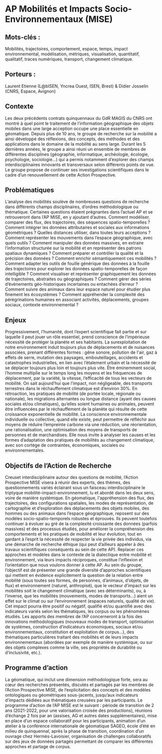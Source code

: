 # AP Mobilités et Impacts Socio-Environnementaux (MISE)

## Mots-clés :
Mobilités, trajectoires, comportement, espace, temps, impact environnemental, modélisation, métriques, visualisation, quantitatif, qualitatif, traces numériques, transport, changement climatique.

## Porteurs :
Laurent Etienne (L@bISEN, Yncrea Ouest, ISEN, Brest) & Didier Josselin (CNRS, Espace, Avignon)

## Contexte
Les deux précédents contrats quinquennaux du GdR MAGIS du CNRS ont montré à quel point le traitement de l’information géographique des objets mobiles dans une large acception occupe une place essentielle en géomatique. Depuis plus de 10 ans, le groupe de recherche sur la mobilité a ainsi développé des réflexions, des concepts, des méthodes et des applications dans le domaine de la mobilité au sens large. Durant les 5 dernières années, le groupe a ainsi réuni un ensemble de membres de différentes disciplines (géographie, informatique, archéologie, écologie, psychologie, sociologie...) qui a permis notamment d’explorer des champs interdisciplinaires innovants et transversaux selon différents points de vue. Le groupe propose de continuer ses investigations scientifiques dans le cadre d’un renouvellement de cette Action Prospective.

## Problématiques
L’analyse des mobilités soulève de nombreuses questions de recherche dans différents champs disciplinaires, d’ordres méthodologique ou thématique. Certaines questions étaient prégnantes dans l’actuel AP et se retrouveront dans l’AP MISE, en y ajoutant d’autres. Comment modéliser, comparer des flux, des trajectoires, des séquences spatio-temporelles ? Comment intégrer les données attributaires et sociales aux informations géométriques ? Quelles distances utiliser, dans toutes leurs acceptions ? Comment représenter les mouvements dans l’espace géographique, avec quels outils ? Comment manipuler des données massives, en extraire l’information structurée sur la mobilité et en représenter des patrons spatiaux dynamiques ? Comment préparer et contrôler la qualité et la précision des données ? Comment enrichir sémantiquement ces mobilités ? Comment adapter les outils de fouille générique des données à la fouille des trajectoires pour explorer les données spatio-temporelles de façon intelligible ? Comment visualiser et représenter graphiquement les données de trajectoires, abstraites ou géographiques ? Comment gérer des séries d’évènements géo-historiques incertaines ou entachées d’erreur ? Comment suivre des animaux dans leur espace naturel pour étudier plus finement les écosystèmes ? Comment appréhender la complexité des pérégrinations humaines en associant activités, déplacements,  groupes sociaux, contexte environnemental ?

## Enjeux
Progressivement, l’humanité, dont l’expert scientifique fait partie et sur laquelle il peut jouer un rôle essentiel, prend conscience de l’impérieuse nécessité de protéger la planète et ses habitants. La surexploitation de notre environnement induit toujours plus de déplacements et de nuisances associées, prenant différentes formes : gêne sonore, pollution de l'air, gaz à effets de serre, mutation des paysages, embouteillages, accidents et catastrophes industrielles, en lien avec l’étalement urbain et la nécessité de se déplacer toujours plus loin et toujours plus vite. Être éminemment social, l’homme multiplie sur le temps long les moyens et les fréquences de déplacement, par la variété, la vitesse, l’efficacité de tous les vecteurs de mobilité. On sait aujourd’hui que l’impact, non négligeable, des transports terrestres dans le réchauffement climatique est d’environ 30%. En rétroaction, les pratiques de mobilité (de portée locale, régionale ou nationale), les migrations alternantes ou longue distance (ayant des causes sociales et/ou climatiques), qu’elles soient humaines ou animales, peuvent être influencées par le réchauffement de la planète qui résulte de cette croissance exponentielle de mobilité.
La conscience environnementale individuelle ou collective, quand elle existe, peut permettre de réfléchir aux moyens de réduire l’empreinte carbone via une réduction, une réorientation, une rationalisation, une optimisation des moyens de transports de personnes et de marchandises. Elle nous invite à analyser les causes et les formes d’adaptation des pratiques de mobilités au changement climatique, avec son cortège de contraintes, économiques, sociales ou environnementales.

## Objectifs de l’Action de Recherche
Creuset interdisciplinaire autour des questions de mobilité, l’Action Prospective MISE visera à réunir des experts, des thèmes, des questionnements variés éclairant sous un faisceau interdisciplinaire le triptyque mobilité-impact-environnement, lu et abordé dans les deux sens, voire de manière systémique. En géomatique, l'appréhension des flux, des trajectoires, des configurations spatiales, les modes de représentation, de cartographie et d’exploration des déplacements des objets mobiles, des hommes ou des animaux dans l’espace géographique, reposent sur des modèles socio-spatio-temporels robustes et éprouvés. Ils peuvent toutefois continuer à évoluer au gré de la complexité croissante des données (parfois massives) et des processus étudiés, pour améliorer la compréhension des comportements et les pratiques de mobilité et leur évolution, tout en gardant à l’esprit la nécessité de respecter la vie privée des individus, via une démarche de recherche éthique (qui peut d’ailleurs appeler à des travaux scientifiques conséquents au sein de cette AP).
Replacer ces approches et modèles dans le contexte de la dialectique entre mobilité et environnement, via leurs impacts réciproques, constitue l’inflexion et l’orientation que nous voulons donner à cette AP. Au sein du groupe, l’objectif est de présenter une grande diversité d’approches scientifiques qui mettent en évidence explicitement la question de la relation entre mobilité (sous toutes ses formes, de personnes, d’animaux, d’objets, de flux) et environnement (naturel, anthropisé), que le vecteur d’impact sur les mobilités soit le changement climatique (avec ses déterminants), ou, à l’inverse, que les mobilités (mouvements, modes de transports...) aient un effet sur le climat ou sur l’environnement (espaces naturels, qualité de vie). Cet impact pourra être positif ou négatif, qualifié et/ou quantifié avec des indicateurs variés selon les thématiques, les corpus ou les phénomènes étudiés. Les apports des membres de l’AP concerneront à la fois des innovations méthodologiques (nouveaux modes de transport, optimisation de systèmes, construction d’indicateurs économiques, sociaux et/ou environnementaux, constitution et exploitation de corpus...), des thématiques particulières traitant des mobilités et de leurs impacts environnementaux (abordées par exemple de manière systémique, ou sur des objets complexes comme la ville, ses propriétés de durabilité ou d’inclusivité, etc.).
## Programme d’action
La géomatique, qui inclut une dimension méthodologique forte, sera au cœur des recherches présentés, discutés et partagés par les membres de l’Action Prospective MISE, de l’explicitation des concepts et des modèles ontologiques ou géométriques sous-jacents, jusqu’aux indicateurs d’impacts dédiées aux thématiques creusées par les participants. Le programme d’action de l’AP MISE est le suivant : période de transition de 2 ans (2021-2022, pour une valorisation croisée des productions), réunions d’échange 2 fois par an (assises, AG et autres dates supplémentaires), mise en place d’un espace collaboratif pour les participants, animation d’un atelier à la conférence internationale de géomatique SAGEO, école d’été en milieu de quinquennal, après la phase de transition, coordination d’un ouvrage chez Hermès-Lavoisier, organisation de challenges collaboratifs sur des jeux de données partagés permettant de comparer les différentes approches et partage de corpus.
